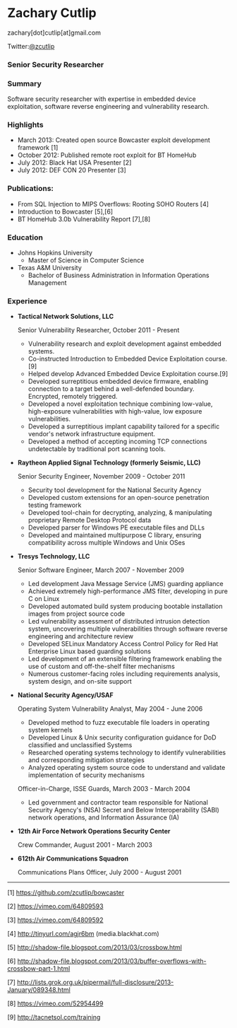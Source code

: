 # Zachary Cutlip
zachary[dot]cutlip[at]gmail.com

Twitter:[@zcutlip](https://twitter.com/zcutlip)

### Senior Security Researcher


### Summary

Software security researcher with expertise in embedded device exploitation, software reverse engineering and vulnerability research.

### Highlights ###

- March 2013: Created open source Bowcaster exploit development framework [1]
- October 2012: Published remote root exploit for BT HomeHub
- July 2012: Black Hat USA Presenter [2]
- July 2012: DEF CON 20 Presenter [3]


### Publications:
* From SQL Injection to MIPS Overflows: Rooting SOHO Routers [4] 
* Introduction to Bowcaster [5],[6]
* BT HomeHub 3.0b Vulnerability Report [7],[8]

### Education ###
* Johns Hopkins University
    * Master of Science in Computer Science
* Texas A&M University
    * Bachelor of Business Administration in Information Operations Management

### Experience ###

*   **Tactical Network Solutions, LLC**

    Senior Vulnerability Researcher, October 2011 - Present

    - Vulnerability research and exploit development against embedded systems.
    - Co-instructed Introduction to Embedded Device Exploitation course.[9]  
    - Helped develop Advanced Embedded Device Exploitation course.[9]  
    - Developed surreptitious embedded device firmware, enabling connection to a target behind a well-defended boundary.  
        Encrypted, remotely triggered.
    - Developed a novel exploitation technique combining low-value, high-exposure vulnerabilities with high-value, low exposure vulnerabilities.
    - Developed a surreptitious implant capability tailored for a specific vendor's network infrastructure equipment.
    - Developed a method of accepting incoming TCP connections undetectable by traditional port scanning tools.
  

*   **Raytheon Applied Signal Technology (formerly Seismic, LLC)**
    
    Senior Security Engineer, November 2009 - October 2011
    
    - Security tool development for the National Security Agency
    - Developed custom extensions for an open-source penetration testing framework
    - Developed tool-chain for decrypting, analyzing, & manipulating proprietary Remote Desktop Protocol data
    - Developed parser for Windows PE executable files and DLLs
    - Developed and maintained multipurpose C library, ensuring compatibility across multiple Windows and Unix OSes
  
*   **Tresys Technology, LLC**
    
    Senior Software Engineer, March 2007 - November 2009

    - Led development Java Message Service (JMS) guarding appliance
    - Achieved extremely high-performance JMS filter, developing in pure C on Linux
    - Developed automated build system producing bootable installation images from project source code
    - Led vulnerability assessment of distributed intrusion detection system, uncovering multiple vulnerabilities through software reverse engineering and architecture review
    - Developed SELinux Mandatory Access Control Policy for Red Hat Enterprise Linux based guarding solutions
    - Led development of an extensible filtering framework enabling the use of custom and off-the-shelf filter mechanisms
    - Numerous customer-facing roles including requirements analysis, system design, and on-site support

*   **National Security Agency/USAF**

    Operating System Vulnerability Analyst, May 2004 - June 2006
    
    - Developed method to fuzz executable file loaders in operating system kernels
    - Developed Linux & Unix security configuration guidance for DoD classified and unclassified Systems
    - Researched operating systems technology to identify vulnerabilities and corresponding mitigation strategies
    - Analyzed operating system source code to understand and validate implementation of security mechanisms

    Officer-in-Charge, ISSE Guards, March 2003 - March 2004
    
    -  Led government and contractor team responsible for National Security Agency's (NSA) Secret and Below Interoperability (SABI) network operations, and Information Assurance (IA)

* **12th Air Force Network Operations Security Center**

    Crew Commander, August 2001 - March 2003
    
* **612th Air Communications Squadron**

    Communications Plans Officer, July 2000 - August 2001

* * * *

[1] https://github.com/zcutlip/bowcaster

[2] https://vimeo.com/64809593

[3] https://vimeo.com/64809592

[4] http://tinyurl.com/agjr6bm (media.blackhat.com)

[5] http://shadow-file.blogspot.com/2013/03/crossbow.html

[6] http://shadow-file.blogspot.com/2013/03/buffer-overflows-with-crossbow-part-1.html

[7] http://lists.grok.org.uk/pipermail/full-disclosure/2013-January/089348.html

[8] https://vimeo.com/52954499

[9] http://tacnetsol.com/training
